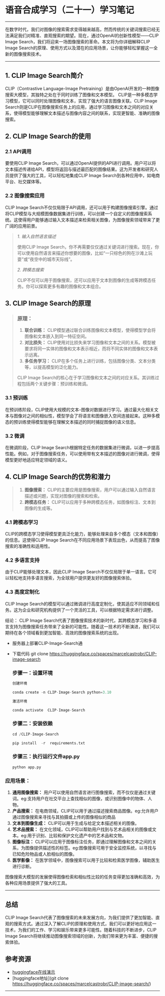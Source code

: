 # 语音合成学习（二十一）学习笔记

---

在数字时代，我们对图像的搜索需求变得越来越高，然而传统的关键词搜索已经无法满足我们对精准、直观搜索的期望。现在，通过OpenAI的创新性模型——CLIP Image Search，我们将迎来一场图像搜索的革命。本文将为你详细解释CLIP Image Search的原理、使用方式以及潜在的应用场景，让你能够轻松掌握这一全新的图像搜索技术。

---

## 1. CLIP Image Search简介

CLIP（Contrastive Language-Image Pretraining）是由OpenAI开发的一种图像搜索大模型，其独特之处在于同时训练了图像和文本模型。 CLIP是一种多模态学习模型，它可以同时处理图像和文本，实现了强大的语言图像关联。CLIP Image Search则是CLIP在图像搜索任务上的应用，通过学习图像和文本之间的对应关系，使得模型能够理解文本描述与图像内容之间的联系，实现更智能、准确的图像搜索。

## 2. CLIP Image Search的使用

### 2.1 API调用

要使用CLIP Image Search，可以通过OpenAI提供的API进行调用。用户可以将文本描述传递给API，模型将返回与描述最匹配的图像结果。这为开发者和研究人员提供了强大的工具，可以轻松地集成CLIP Image Search到各种应用中，如电商平台、社交媒体等。

### 2.2 图像搜索应用

CLIP Image Search不仅仅局限于API调用，还可以用于构建图像搜索引擎。通过将CLIP模型与大规模图像数据集进行训练，可以创建一个自定义的图像搜索系统。这使得用户能够通过输入文本描述来检索相关图像，为图像搜索领域带来了更广阔的应用前景。

>*1. 输入自然语言描述*
>
>使用CLIP Image Search，你不再需要仅仅通过关键词进行搜索。现在，你可以使用自然语言来描述你想要的图像，比如“一只棕色的狗在沙滩上玩耍”或“夜空中的城市天际线”。
>
>*2. 跨模态搜索*
>
>CLIP不仅可以用于图像搜索，还可以应用于文本到图像的生成等跨模态任务。你可以探索更多有趣的图像和文本组合。

## 3. CLIP Image Search的原理

>### 原理：
>
>1. **联合训练：** CLIP模型通过联合训练图像和文本模型，使得模型学会将图像和文本嵌入到同一特征空间。
>2. **对比损失：** CLIP使用对比损失来学习图像和文本之间的关系。模型被要求将同一实体的图像和文本表示相近，而将不同实体的图像和文本表示远离。
>3. **多任务学习：** CLIP在多个任务上进行训练，包括图像分类、文本分类等，以提高模型的泛化能力。
>
>CLIP Image Search的核心在于学习图像和文本之间的对应关系。其训练过程包括两个关键步骤：预训练和微调。

### 3.1 预训练

在预训练阶段，CLIP使用大规模的文本-图像对数据进行学习。通过最大化相关文本与图像对之间的相似性，模型学会了将语言和图像嵌入空间连接起来。这种多模态的预训练使得模型能够在理解文本描述的同时捕捉图像的语义信息。

### 3.2 微调

在微调阶段，CLIP Image Search根据特定任务的数据集进行微调，以进一步提高性能。例如，对于图像搜索任务，可以使用带有文本描述的图像对进行微调，使得模型更好地适应特定领域的语义。

## 4. CLIP Image Search的优势和潜力

>1. **图像搜索：** CLIP的主要应用是图像搜索，用户可以通过输入自然语言描述或问题，实现对图像的搜索和检索。
>2. **跨模态任务：** CLIP可以应用于多种跨模态任务，如图像标注、文本到图像的生成等。

### 4.1 跨模态学习

CLIP的跨模态学习使得模型更具泛化能力，能够处理来自多个模态（文本和图像）的信息。这使得CLIP Image Search在不同应用场景下表现出色，从而提高了图像搜索的准确性和适用性。

### 4.2 多语言支持

由于CLIP能够处理文本，因此CLIP Image Search不仅仅局限于单一语言。它可以轻松地支持多语言搜索，为全球用户提供更友好的图像搜索体验。

### 4.3 高度定制化

CLIP Image Search的模型可以通过微调进行高度定制化，使其适应不同领域和任务。这为企业和研究机构提供了一个灵活的工具，可以根据特定需求进行调整。

结论： CLIP Image Search代表了图像搜索技术的新时代，其跨模态学习和多语言支持为图像搜索任务带来了全新的可能性。随着这一技术的不断演进，我们可以期待在各个领域看到更加智能、高效的图像搜索系统的出现。

   - 服务器上部署CLIP-Image-Search通

   - 下载代码 git clone https://huggingface.co/spaces/marcelcastrobr/CLIP-image-search

     ### 步骤一：设置环境

     ```python
     创建环境
     
     conda create -n CLIP-Image-Search python=3.10
     
     激活环境
     
     conda activate  CLIP-Image-Search
     ```
     
     ### 步骤二：安装依赖
     
     ```python
     cd /CLIP-Image-Search
     
     pip install  -r  requirements.txt
     ```
     
     ### 步骤三：执行运行文件app.py
     
     ```python
     python app.py
     ```

### 应用场景：

1. **通用图像搜索：** 用户可以使用自然语言进行图像搜索，而不仅仅是通过关键词。eg:支持用户在社交平台上查找相似的图像，或识别图像中的物体、人物。
2. **产品搜索：** 在电商领域，CLIP可以用于通过描述搜索商品图像。eg:允许用户通过图像搜索来寻找与其拍摄或上传的图像相似的商品
3. **文本到图像生成：** CLIP可以用于生成与给定文本描述相关的图像。
4. **艺术品搜索：** 在文化领域，CLIP可以帮助用户找到与艺术品相关的图像或文本。eg:用于识别、比较和保护文化遗产中的艺术品和文物。
5. **图像标注：** CLIP可以应用于图像标注任务，即通过理解图像和文本之间的关系，为图像提供描述性的标签。eg:图像搜索可用于安全监控系统，以寻找与已知危险物品或人脸相似的图像。
6. **医学影像：** 在医学领域中，图像搜索可以用于比较和检索医学图像，辅助医生进行诊断。

图像搜索大模型的发展使得图像检索和相似性比较的任务变得更加准确和高效，为各种应用场景提供了强大的工具。

---

## 总结
CLIP Image Search代表了图像搜索的未来发展方向，为我们提供了更加智能、直观的搜索方式。通过深入了解CLIP的原理和使用方式，我们可以更好地应用这一技术，为我们的工作、学习和娱乐带来更多可能性。随着科技的不断进步，CLIP Image Search将继续推动图像搜索领域的创新，为我们带来更为丰富、便捷的搜索体验。

## 参考资源
- [huggingface在线演示](https://huggingface.co/spaces/marcelcastrobr/CLIP-image-search)
- [huggingface地址](git clone https://huggingface.co/spaces/marcelcastrobr/CLIP-image-search/)

---

